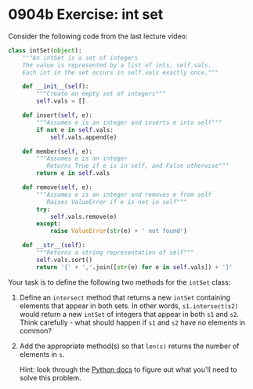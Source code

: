 # 0904b Exercise: int set

Consider the following code from the last lecture video:

```python
class intSet(object):
    """An intSet is a set of integers
    The value is represented by a list of ints, self.vals.
    Each int in the set occurs in self.vals exactly once."""

    def __init__(self):
        """Create an empty set of integers"""
        self.vals = []

    def insert(self, e):
        """Assumes e is an integer and inserts e into self"""
        if not e in self.vals:
            self.vals.append(e)

    def member(self, e):
        """Assumes e is an integer
           Returns True if e is in self, and False otherwise"""
        return e in self.vals

    def remove(self, e):
        """Assumes e is an integer and removes e from self
           Raises ValueError if e is not in self"""
        try:
            self.vals.remove(e)
        except:
            raise ValueError(str(e) + ' not found')

    def __str__(self):
        """Returns a string representation of self"""
        self.vals.sort()
        return '{' + ','.join([str(e) for e in self.vals]) + '}'

```

Your task is to define the following two methods for the `intSet` class:

1. Define an `intersect` method that returns a new `intSet` containing elements that appear in both sets. In other words, `s1.intersect(s2)` would return a new `intSet` of integers that appear in both `s1` and `s2`. Think carefully - what should happen if `s1` and `s2` have no elements in common?
2. Add the appropriate method(s) so that `len(s)` returns the number of elements in `s`.
    
    Hint: look through the [Python docs](https://docs.python.org/3.3/reference/datamodel.html) to figure out what you'll need to solve this problem.